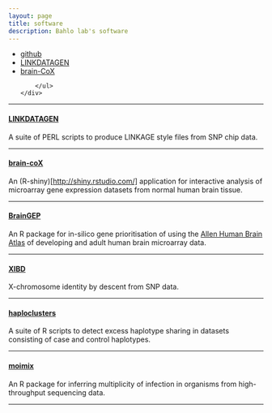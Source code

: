 ```yaml
---
layout: page
title: software
description: Bahlo lab's software
---
```


<div class="navbar">
    <div class="navbar-inner">
        <ul class="nav">
            <li><a href="https://github.com/bahlolab">github</a></li>
            <li><a href="http://bioinf.wehi.edu.au/software/linkdatagen/">LINKDATAGEN</a></li>
            <li><a href="http://shiny.bioinf.wehi.edu.au/freytag.s/">brain-CoX</a></li>

        </ul>
    </div>
</div>

---

#### <a name="LINKDATAGEN"></a>[LINKDATAGEN](http://bioinf.wehi.edu.au/software/linkdatagen/)

A suite of PERL scripts to produce LINKAGE style files from SNP chip data.

---

#### <a name="brain-coX"></a>[brain-coX](http://shiny.bioinf.wehi.edu.au/freytag.s)

An (R-shiny)[http://shiny.rstudio.com/] application for interactive analysis of
microarray gene expression datasets from normal human brain tissue.

---

#### <a name="BrainGEP"></a>[BrainGEP](http://bioinf.wehi.edu.au/software/BrainGEP/)

An R package for in-silico gene prioritisation of using the [Allen Human Brain Atlas](http://human.brain-map.org/)
of developing and adult human brain microarray data.

---

#### <a name="XIBD"></a>[XIBD](http://bioinf.wehi.edu.au/software/XIBD/index.html)

X-chromosome identity by descent from SNP data.

---

#### <a name="Haploclusters"></a>[haploclusters](http://bioinf.wehi.edu.au/folders/melanie/haploclusters.html)

A suite of R scripts to detect excess haplotype sharing in datasets consisting of case and control haplotypes.

---

#### <a name="moimix"></a>[moimix](http://bahlolab.github.io/moimix/)

An R package for inferring multiplicity of infection in organisms from high-throughput sequencing data.

---




